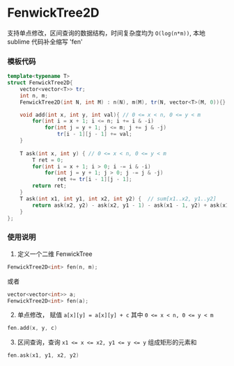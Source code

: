 # FenwickTree2D

支持单点修改，区间查询的数据结构，时间复杂度均为 `O(log(n*m))`,
本地 sublime 代码补全缩写 'fen'



### 模板代码

```c++
template<typename T>
struct FenwickTree2D{
    vector<vector<T>> tr;
    int n, m;
    FenwickTree2D(int N, int M) : n(N), m(M), tr(N, vector<T>(M, 0)){}

    void add(int x, int y, int val){ // 0 <= x < n, 0 <= y < m
        for(int i = x + 1; i <= n; i += i & -i)
            for(int j = y + 1; j <= m; j += j & -j)
                tr[i - 1][j - 1] += val;
    }
 
    T ask(int x, int y) { // 0 <= x < n, 0 <= y < m
        T ret = 0;
        for(int i = x + 1; i > 0; i -= i & -i)
            for(int j = y + 1; j > 0; j -= j & -j)
                ret += tr[i - 1][j - 1];
        return ret;
    }
    T ask(int x1, int y1, int x2, int y2) {  // sum[x1..x2, y1..y2]
        return ask(x2, y2) - ask(x2, y1 - 1) - ask(x1 - 1, y2) + ask(x1 - 1, y1 - 1);
    }
};
```

### 使用说明

1. 定义一个二维 FenwickTree

```c++
FenwickTree2D<int> fen(n, m);
```
或者

```c++
vector<vector<int>> a;
FenwickTree2D<int> fen(a);
```

2. 单点修改， 赋值 `a[x][y] = a[x][y] + c`  其中 `0 <= x < n, 0 <= y < m`

```c++
fen.add(x, y, c)
```

3. 区间查询，查询 `x1 <= x <= x2, y1 <= y <= y` 组成矩形的元素和

```c++
fen.ask(x1, y1, x2, y2)
```

